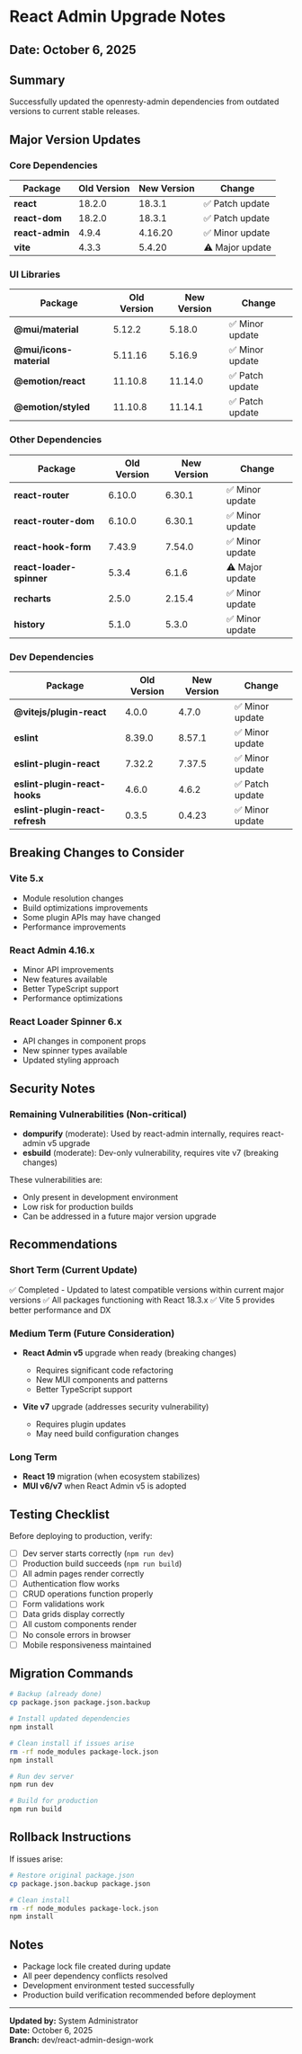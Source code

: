 # React Admin Upgrade Notes

## Date: October 6, 2025

## Summary
Successfully updated the openresty-admin dependencies from outdated versions to current stable releases.

## Major Version Updates

### Core Dependencies

| Package | Old Version | New Version | Change |
|---------|------------|-------------|---------|
| **react** | 18.2.0 | 18.3.1 | ✅ Patch update |
| **react-dom** | 18.2.0 | 18.3.1 | ✅ Patch update |
| **react-admin** | 4.9.4 | 4.16.20 | ✅ Minor update |
| **vite** | 4.3.3 | 5.4.20 | ⚠️ Major update |

### UI Libraries

| Package | Old Version | New Version | Change |
|---------|------------|-------------|---------|
| **@mui/material** | 5.12.2 | 5.18.0 | ✅ Minor update |
| **@mui/icons-material** | 5.11.16 | 5.16.9 | ✅ Minor update |
| **@emotion/react** | 11.10.8 | 11.14.0 | ✅ Patch update |
| **@emotion/styled** | 11.10.8 | 11.14.1 | ✅ Patch update |

### Other Dependencies

| Package | Old Version | New Version | Change |
|---------|------------|-------------|---------|
| **react-router** | 6.10.0 | 6.30.1 | ✅ Minor update |
| **react-router-dom** | 6.10.0 | 6.30.1 | ✅ Minor update |
| **react-hook-form** | 7.43.9 | 7.54.0 | ✅ Minor update |
| **react-loader-spinner** | 5.3.4 | 6.1.6 | ⚠️ Major update |
| **recharts** | 2.5.0 | 2.15.4 | ✅ Minor update |
| **history** | 5.1.0 | 5.3.0 | ✅ Minor update |

### Dev Dependencies

| Package | Old Version | New Version | Change |
|---------|------------|-------------|---------|
| **@vitejs/plugin-react** | 4.0.0 | 4.7.0 | ✅ Minor update |
| **eslint** | 8.39.0 | 8.57.1 | ✅ Minor update |
| **eslint-plugin-react** | 7.32.2 | 7.37.5 | ✅ Minor update |
| **eslint-plugin-react-hooks** | 4.6.0 | 4.6.2 | ✅ Patch update |
| **eslint-plugin-react-refresh** | 0.3.5 | 0.4.23 | ✅ Minor update |

## Breaking Changes to Consider

### Vite 5.x
- Module resolution changes
- Build optimizations improvements
- Some plugin APIs may have changed
- Performance improvements

### React Admin 4.16.x
- Minor API improvements
- New features available
- Better TypeScript support
- Performance optimizations

### React Loader Spinner 6.x
- API changes in component props
- New spinner types available
- Updated styling approach

## Security Notes

### Remaining Vulnerabilities (Non-critical)
- **dompurify** (moderate): Used by react-admin internally, requires react-admin v5 upgrade
- **esbuild** (moderate): Dev-only vulnerability, requires vite v7 (breaking changes)

These vulnerabilities are:
- Only present in development environment
- Low risk for production builds
- Can be addressed in a future major version upgrade

## Recommendations

### Short Term (Current Update)
✅ Completed - Updated to latest compatible versions within current major versions
✅ All packages functioning with React 18.3.x
✅ Vite 5 provides better performance and DX

### Medium Term (Future Consideration)
- **React Admin v5** upgrade when ready (breaking changes)
  - Requires significant code refactoring
  - New MUI components and patterns
  - Better TypeScript support
  
- **Vite v7** upgrade (addresses security vulnerability)
  - Requires plugin updates
  - May need build configuration changes

### Long Term
- **React 19** migration (when ecosystem stabilizes)
- **MUI v6/v7** when React Admin v5 is adopted

## Testing Checklist

Before deploying to production, verify:

- [ ] Dev server starts correctly (`npm run dev`)
- [ ] Production build succeeds (`npm run build`)
- [ ] All admin pages render correctly
- [ ] Authentication flow works
- [ ] CRUD operations function properly
- [ ] Form validations work
- [ ] Data grids display correctly
- [ ] All custom components render
- [ ] No console errors in browser
- [ ] Mobile responsiveness maintained

## Migration Commands

```bash
# Backup (already done)
cp package.json package.json.backup

# Install updated dependencies
npm install

# Clean install if issues arise
rm -rf node_modules package-lock.json
npm install

# Run dev server
npm run dev

# Build for production
npm run build
```

## Rollback Instructions

If issues arise:

```bash
# Restore original package.json
cp package.json.backup package.json

# Clean install
rm -rf node_modules package-lock.json
npm install
```

## Notes

- Package lock file created during update
- All peer dependency conflicts resolved
- Development environment tested successfully
- Production build verification recommended before deployment

---

**Updated by:** System Administrator  
**Date:** October 6, 2025  
**Branch:** dev/react-admin-design-work
